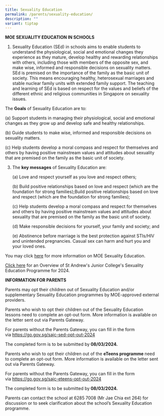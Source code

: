 ```yaml
---
title: Sexuality Education
permalink: /parents/sexuality-education/
description: ""
variant: tiptap
---
```

<p><strong>MOE SEXUALITY EDUCATION IN SCHOOLS</strong></p><ol data-tight="true" class="tight"><li><p>Sexuality Education (SEd) in schools aims to enable students to understand the physiological, social and emotional changes they experience as they mature, develop healthy and rewarding relationships with others, including those with members of the opposite sex, and make wise, informed and responsible decisions on sexuality matters. SEd is premised on the importance of the family as the basic unit of society. This means encouraging healthy, heterosexual marriages and stable nuclear family units with extended family support. The teaching and learning of SEd is based on respect for the values and beliefs of the different ethnic and religious communities in Singapore on sexuality issues.</p></li></ol><p>The&nbsp;<strong>Goals</strong>&nbsp;of Sexuality Education are to:</p><p>(a) Support students in managing their physiological, social and emotional changes as they grow up and develop safe and healthy relationships.</p><p>(b) Guide students to make wise, informed and responsible decisions on sexuality matters.</p><p>(c) Help students develop a moral compass and respect for themselves and others by having positive mainstream values and attitudes about sexuality that are premised on the family as the basic unit of society.</p><p></p><ol start="3" data-tight="true" class="tight"><li><p>The&nbsp;<strong>key messages</strong>&nbsp;of Sexuality Education are:</p><p>(a) Love and respect yourself as you love and respect others;</p><p>(b) Build positive relationships based on love and respect (which are the foundation for strong families);Build positive relationships based on love and respect (which are the foundation for strong families);</p><p>(c) Help students develop a moral compass and respect for themselves and others by having positive mainstream values and attitudes about sexuality that are premised on the family as the basic unit of society.</p><p>(d) Make responsible decisions for yourself, your family and society; and</p><p>(e) Abstinence before marriage is the best protection against STIs/HIV and unintended pregnancies. Casual sex can harm and hurt you and your loved ones.</p></li></ol><p>You may click <a href="https://go.gov.sg/moe-sexuality-education" rel="noopener noreferrer nofollow" target="_blank">here</a> for more information on MOE Sexuality Education.</p><p><a href="https://www.standrewsjc.moe.edu.sg/files/2024/overview_of_sajc_sex_ed_2024.pdf" rel="noopener noreferrer nofollow" target="_blank">Click here</a> for an Overview of St Andrew's Junior College's Sexuality Education Programme for 2024. <br></p><p><strong>INFORMATION FOR PARENTS</strong></p><p>Parents may opt their children out of Sexuality Education and/or supplementary Sexuality Education programmes by MOE-approved external providers.</p><p>Parents who wish to opt their children out of the Sexuality Education lessons need to complete an opt-out form. More information is available on the letter sent out via Parents Gateway.</p><p>For parents without the Parents Gateway, you can fill in the form via&nbsp;<a href="https://go.gov.sg/sajc-sed-opt-out2024" rel="noopener noreferrer nofollow" target="_blank">https://go.gov.sg/sajc-sed-opt-out-2024</a></p><p>The completed form is to be submitted by<strong>&nbsp;08/03/2024.</strong></p><p>Parents who wish to opt their children out of the&nbsp;<strong>eTeens programme&nbsp;</strong>need to complete an opt-out form. More information is available on the letter sent out via Parents Gateway.</p><p>For parents without the Parents Gateway, you can fill in the form via&nbsp;<a href="https://go.gov.sg/sajc-eteens-opt-out-2024" rel="noopener noreferrer nofollow" target="_blank">https://go.gov.sg/sajc-eteens-opt-out-2024</a></p><p>The completed form is to be submitted by<strong>&nbsp;08/03/2024.</strong></p><p>Parents can contact the school at 6285 7008 (Mr Jae Chia ext 264) for discussion or to seek clarification about the school’s Sexuality Education programme.</p>